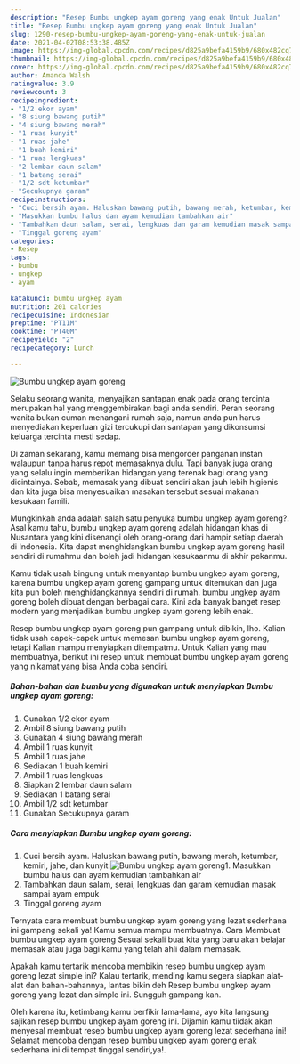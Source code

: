```yaml
---
description: "Resep Bumbu ungkep ayam goreng yang enak Untuk Jualan"
title: "Resep Bumbu ungkep ayam goreng yang enak Untuk Jualan"
slug: 1290-resep-bumbu-ungkep-ayam-goreng-yang-enak-untuk-jualan
date: 2021-04-02T08:53:38.485Z
image: https://img-global.cpcdn.com/recipes/d825a9befa4159b9/680x482cq70/bumbu-ungkep-ayam-goreng-foto-resep-utama.jpg
thumbnail: https://img-global.cpcdn.com/recipes/d825a9befa4159b9/680x482cq70/bumbu-ungkep-ayam-goreng-foto-resep-utama.jpg
cover: https://img-global.cpcdn.com/recipes/d825a9befa4159b9/680x482cq70/bumbu-ungkep-ayam-goreng-foto-resep-utama.jpg
author: Amanda Walsh
ratingvalue: 3.9
reviewcount: 3
recipeingredient:
- "1/2 ekor ayam"
- "8 siung bawang putih"
- "4 siung bawang merah"
- "1 ruas kunyit"
- "1 ruas jahe"
- "1 buah kemiri"
- "1 ruas lengkuas"
- "2 lembar daun salam"
- "1 batang serai"
- "1/2 sdt ketumbar"
- "Secukupnya garam"
recipeinstructions:
- "Cuci bersih ayam. Haluskan bawang putih, bawang merah, ketumbar, kemiri, jahe, dan kunyit"
- "Masukkan bumbu halus dan ayam kemudian tambahkan air"
- "Tambahkan daun salam, serai, lengkuas dan garam kemudian masak sampai ayam empuk"
- "Tinggal goreng ayam"
categories:
- Resep
tags:
- bumbu
- ungkep
- ayam

katakunci: bumbu ungkep ayam 
nutrition: 201 calories
recipecuisine: Indonesian
preptime: "PT11M"
cooktime: "PT40M"
recipeyield: "2"
recipecategory: Lunch

---
```



![Bumbu ungkep ayam goreng](https://img-global.cpcdn.com/recipes/d825a9befa4159b9/680x482cq70/bumbu-ungkep-ayam-goreng-foto-resep-utama.jpg)

Selaku seorang wanita, menyajikan santapan enak pada orang tercinta merupakan hal yang menggembirakan bagi anda sendiri. Peran seorang  wanita bukan cuman menangani rumah saja, namun anda pun harus menyediakan keperluan gizi tercukupi dan santapan yang dikonsumsi keluarga tercinta mesti sedap.

Di zaman  sekarang, kamu memang bisa mengorder panganan instan walaupun tanpa harus repot memasaknya dulu. Tapi banyak juga orang yang selalu ingin memberikan hidangan yang terenak bagi orang yang dicintainya. Sebab, memasak yang dibuat sendiri akan jauh lebih higienis dan kita juga bisa menyesuaikan masakan tersebut sesuai makanan kesukaan famili. 



Mungkinkah anda adalah salah satu penyuka bumbu ungkep ayam goreng?. Asal kamu tahu, bumbu ungkep ayam goreng adalah hidangan khas di Nusantara yang kini disenangi oleh orang-orang dari hampir setiap daerah di Indonesia. Kita dapat menghidangkan bumbu ungkep ayam goreng hasil sendiri di rumahmu dan boleh jadi hidangan kesukaanmu di akhir pekanmu.

Kamu tidak usah bingung untuk menyantap bumbu ungkep ayam goreng, karena bumbu ungkep ayam goreng gampang untuk ditemukan dan juga kita pun boleh menghidangkannya sendiri di rumah. bumbu ungkep ayam goreng boleh dibuat dengan berbagai cara. Kini ada banyak banget resep modern yang menjadikan bumbu ungkep ayam goreng lebih enak.

Resep bumbu ungkep ayam goreng pun gampang untuk dibikin, lho. Kalian tidak usah capek-capek untuk memesan bumbu ungkep ayam goreng, tetapi Kalian mampu menyiapkan ditempatmu. Untuk Kalian yang mau membuatnya, berikut ini resep untuk membuat bumbu ungkep ayam goreng yang nikamat yang bisa Anda coba sendiri.

<!--inarticleads1-->

##### Bahan-bahan dan bumbu yang digunakan untuk menyiapkan Bumbu ungkep ayam goreng:

1. Gunakan 1/2 ekor ayam
1. Ambil 8 siung bawang putih
1. Gunakan 4 siung bawang merah
1. Ambil 1 ruas kunyit
1. Ambil 1 ruas jahe
1. Sediakan 1 buah kemiri
1. Ambil 1 ruas lengkuas
1. Siapkan 2 lembar daun salam
1. Sediakan 1 batang serai
1. Ambil 1/2 sdt ketumbar
1. Gunakan Secukupnya garam




<!--inarticleads2-->

##### Cara menyiapkan Bumbu ungkep ayam goreng:

1. Cuci bersih ayam. Haluskan bawang putih, bawang merah, ketumbar, kemiri, jahe, dan kunyit
<img src="https://img-global.cpcdn.com/steps/7fb95cf4edc30b64/160x128cq70/bumbu-ungkep-ayam-goreng-langkah-memasak-1-foto.jpg" alt="Bumbu ungkep ayam goreng">1. Masukkan bumbu halus dan ayam kemudian tambahkan air
1. Tambahkan daun salam, serai, lengkuas dan garam kemudian masak sampai ayam empuk
1. Tinggal goreng ayam




Ternyata cara membuat bumbu ungkep ayam goreng yang lezat sederhana ini gampang sekali ya! Kamu semua mampu membuatnya. Cara Membuat bumbu ungkep ayam goreng Sesuai sekali buat kita yang baru akan belajar memasak atau juga bagi kamu yang telah ahli dalam memasak.

Apakah kamu tertarik mencoba membikin resep bumbu ungkep ayam goreng lezat simple ini? Kalau tertarik, mending kamu segera siapkan alat-alat dan bahan-bahannya, lantas bikin deh Resep bumbu ungkep ayam goreng yang lezat dan simple ini. Sungguh gampang kan. 

Oleh karena itu, ketimbang kamu berfikir lama-lama, ayo kita langsung sajikan resep bumbu ungkep ayam goreng ini. Dijamin kamu tiidak akan menyesal membuat resep bumbu ungkep ayam goreng lezat sederhana ini! Selamat mencoba dengan resep bumbu ungkep ayam goreng enak sederhana ini di tempat tinggal sendiri,ya!.

